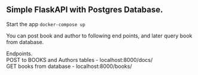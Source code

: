 ## Simple FlaskAPI with Postgres Database.
  Start the app `docker-compose up`  

  You can post book and author to following end points, and later query  book from database.  

  Endpoints.  
  POST to BOOKS and Authors tables - localhost:8000/docs/  
  GET books from database - localhost:8000/books/  